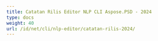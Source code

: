 ```yaml
---
title: Catatan Rilis Editor NLP CLI Aspose.PSD - 2024
type: docs
weight: 40
url: /id/net/cli/nlp-editor/catatan-rilis-2024/
---
```

